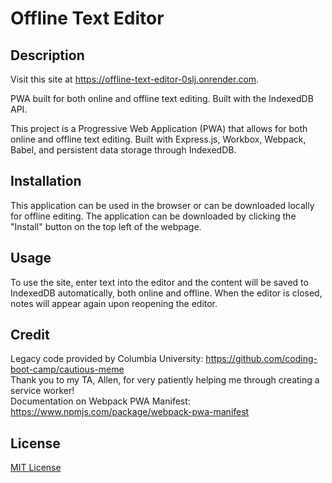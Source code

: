 # Offline Text Editor

## Description

Visit this site at https://offline-text-editor-0slj.onrender.com.

PWA built for both online and offline text editing. Built with the IndexedDB API.

This project is a Progressive Web Application (PWA) that allows for both online and offline text editing. Built with Express.js, Workbox, Webpack, Babel, and persistent data storage through IndexedDB.

## Installation

This application can be used in the browser or can be downloaded locally for offline editing. The application can be downloaded by clicking the "Install" button on the top left of the webpage.

## Usage

To use the site, enter text into the editor and the content will be saved to IndexedDB automatically, both online and offline. When the editor is closed, notes will appear again upon reopening the editor.

## Credit

Legacy code provided by Columbia University: https://github.com/coding-boot-camp/cautious-meme <br>
Thank you to my TA, Allen, for very patiently helping me through creating a service worker! <br>
Documentation on Webpack PWA Manifest: https://www.npmjs.com/package/webpack-pwa-manifest

## License

[MIT License](https://opensource.org/license/mit)

